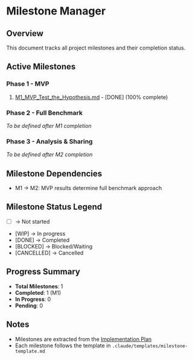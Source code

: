 # Milestone Manager

## Overview
This document tracks all project milestones and their completion status.

## Active Milestones

### Phase 1 - MVP
1. [M1_MVP_Test_the_Hypothesis.md](milestones/M1_MVP_Test_the_Hypothesis.md) - [DONE] (100% complete)

### Phase 2 - Full Benchmark
_To be defined after M1 completion_

### Phase 3 - Analysis & Sharing
_To be defined after M2 completion_

## Milestone Dependencies
- M1 → M2: MVP results determine full benchmark approach

## Milestone Status Legend
- [ ] -> Not started
- [WIP] -> In progress
- [DONE] -> Completed
- [BLOCKED] -> Blocked/Waiting
- [CANCELLED] -> Cancelled

## Progress Summary
- **Total Milestones**: 1
- **Completed**: 1 (M1)
- **In Progress**: 0
- **Pending**: 0

## Notes
- Milestones are extracted from the [Implementation Plan](IMPLEMENTATION_PLAN.md)
- Each milestone follows the template in `.claude/templates/milestone-template.md`
